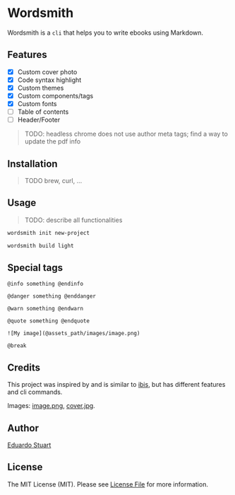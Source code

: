 # Wordsmith

Wordsmith is a `cli` that helps you to write ebooks using Markdown.

## Features

- [x] Custom cover photo
- [x] Code syntax highlight
- [x] Custom themes
- [x] Custom components/tags
- [x] Custom fonts
- [ ] Table of contents
- [ ] Header/Footer

> TODO: headless chrome does not use author meta tags;
> find a way to update the pdf info

## Installation

> TODO
> brew, curl, ...

## Usage

> TODO: describe all functionalities

```sh
wordsmith init new-project
```

```sh
wordsmith build light
```

## Special tags

```blade
@info something @endinfo
```

```blade
@danger something @enddanger
```

```blade
@warn something @endwarn
```

```blade
@quote something @endquote
```

```blade
![My image](@assets_path/images/image.png)
```

```blade
@break
```

## Credits

This project was inspired by and is similar to [ibis](https://github.com/themsaid/ibis/), but has different features and cli commands.

Images: [image.png](https://www.iconfinder.com/search?q=ebook&style=solid&price=free), [cover.jpg](https://unsplash.com/@anniespratt).

## Author

[Eduardo Stuart](https://s.tuart.dev)

## License

The MIT License (MIT). Please see [License File](./LICENSE.md) for more information.
